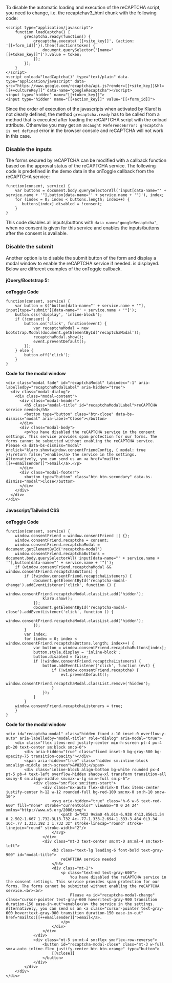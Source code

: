 To disable the automatic loading and execution of the reCAPTCHA script, you need
to change, i.e. the recaptchav3_html chunk with the following code:

```
<script type="application/javascript">
    function loadCaptcha() {
        grecaptcha.ready(function() {
            grecaptcha.execute('[[+site_key]]', {action: '[[+form_id]]'}).then(function(token) {
                document.querySelector('[name="[[+token_key]]"]').value = token;
            });
        });
    }
</script>
<script onload="loadCaptcha()" type="text/plain" data-type="application/javascript" data-src="https://www.google.com/recaptcha/api.js?render=[[+site_key]]&hl=[[++cultureKey]]" data-name="googleRecaptcha"></script>
<input type="hidden" name="[[+token_key]]">
<input type="hidden" name="[[+action_key]]" value="[[+form_id]]">
```

Since the order of execution of the javascripts when activated by Klaro! is not
clearly defined, the method `grecaptcha.ready` has to be called from a method
that is executed after loading the reCAPTCHA script with the onload attribute.
Otherwise you may get an `Uncaught ReferenceError: grecaptcha is not defined`
error in the browser console and reCAPTCHA will not work in this case.

### Disable the inputs

The forms secured by reCAPTCHA can be modified with a callback function based on
the approval status of the reCAPTCHA service. The following code is predefined
in the demo data in the onToggle callback from the reCAPTCHA service:

```
function(consent, service) {
    var buttons = document.body.querySelectorAll('input[data-name="' + service.name + '"],button[data-name="' + service.name + '"]'), index;
    for (index = 0; index < buttons.length; index++) {
       buttons[index].disabled = !consent;
    }
}
```

This code disables all inputs/buttons with `data-name="googleRecaptcha"`, when
no consent is given for this service and enables the inputs/buttons after the
consent is available.

### Disable the submit

Another option is to disable the submit button of the form and display a modal
window to enable the reCAPTCHA service if needed. is displayed. Below are
different examples of the onToggle callback.

#### jQuery/Bootstrap 5:

**onToggle Code**

```
function(consent, service) {
    var button = $('button[data-name="' + service.name + '"], input[type="submit"][data-name="' + service.name + '"]');
    button.css('display', 'inline-block');
    if (!consent) {
        button.on('click', function(event) {
            var recaptchaModal = new bootstrap.Modal(document.getElementById('recaptchaModal'));
            recaptchaModal.show();
            event.preventDefault();
        });
    } else {
        button.off('click');
    }
}
```

**Code for the modal window**

```
<div class="modal fade" id="recaptchaModal" tabindex="-1" aria-labelledby="recaptchaModalLabel" aria-hidden="true">
  <div class="modal-dialog">
    <div class="modal-content">
      <div class="modal-header">
        <h5 class="modal-title" id="recaptchaModalLabel">reCAPTCHA service needed</h5>
        <button type="button" class="btn-close" data-bs-dismiss="modal" aria-label="Close"></button>
      </div>
      <div class="modal-body">
        <p>You have disabled the reCAPTCHA service in the consent settings. This service provides spam protection for our forms. The forms cannot be submitted without enabling the reCAPTCHA service. Please <a data-bs-dismiss="modal" onclick="klaro.show(window.consentFriendConfig, { modal: true });return false;">enable</a> the service in the settings. Alternatively, you can send us an <a href="mailto:[[++emailsender]]">email</a>.</p>
      </div>
      <div class="modal-footer">
        <button type="button" class="btn btn-secondary" data-bs-dismiss="modal">Close</button>
      </div>
    </div>
  </div>
</div>
```

#### Javascript/Tailwind CSS

**onToggle Code**

```
function(consent, service) {
    window.consentFriend = window.consentFriend || {};
    window.consentFriend.recaptcha = consent;
    window.consentFriend.recaptchaModal = document.getElementById('recaptcha-modal')
    window.consentFriend.recaptchaButtons = document.body.querySelectorAll('input[data-name="' + service.name + '"],button[data-name="' + service.name + '"]');
    if (window.consentFriend.recaptchaModal && window.consentFriend.recaptchaButtons) {
        if (!window.consentFriend.recaptchaListeners) {
            document.getElementById('recaptcha-modal-change').addEventListener('click', function () {
                window.consentFriend.recaptchaModal.classList.add('hidden');
                klaro.show();
            });
            document.getElementById('recaptcha-modal-close').addEventListener('click', function () {
                window.consentFriend.recaptchaModal.classList.add('hidden');
            });
        }
        var index;
        for (index = 0; index < window.consentFriend.recaptchaButtons.length; index++) {
            var button = window.consentFriend.recaptchaButtons[index];
            button.style.display = 'inline-block';
            button.disabled = false;
            if (!window.consentFriend.recaptchaListeners) {
                button.addEventListener('click', function (evt) {
                    if (!window.consentFriend.recaptcha) {
                        evt.preventDefault();
                        window.consentFriend.recaptchaModal.classList.remove('hidden');
                    }
                });
            }
        }
    window.consentFriend.recaptchaListeners = true;
    }
}
```

**Code for the modal window**

```
<div id="recaptcha-modal" class="hidden fixed z-10 inset-0 overflow-y-auto" aria-labelledby="modal-title" role="dialog" aria-modal="true">
    <div class="flex items-end justify-center min-h-screen pt-4 px-4 pb-20 text-center sm:block sm:p-0">
        <div aria-hidden="true" class="fixed inset-0 bg-gray-500 bg-opacity-75 transition-opacity"></div>
        <span aria-hidden="true" class="hidden sm:inline-block sm:align-middle sm:h-screen">&#8203;</span>
        <div class="inline-block align-bottom bg-white rounded px-4 pt-5 pb-4 text-left overflow-hidden shadow-xl transform transition-all sm:my-8 sm:align-middle sm:max-w-lg sm:w-full sm:p-6">
            <div class="sm:flex sm:items-start">
                <div class="mx-auto flex-shrink-0 flex items-center justify-center h-12 w-12 rounded-full bg-red-100 sm:mx-0 sm:h-10 sm:w-10">
                    <svg aria-hidden="true" class="h-6 w-6 text-red-600" fill="none" stroke="currentColor" viewBox="0 0 24 24" xmlns="http://www.w3.org/2000/svg">
                        <path d="M12 9v2m0 4h.01m-6.938 4h13.856c1.54 0 2.502-1.667 1.732-3L13.732 4c-.77-1.333-2.694-1.333-3.464 0L3.34 16c-.77 1.333.192 3 1.732 3z" stroke-linecap="round" stroke-linejoin="round" stroke-width="2"/>
                    </svg>
                </div>
                <div class="mt-3 text-center sm:mt-0 sm:ml-4 sm:text-left">
                    <h3 class="text-lg leading-6 font-bold text-gray-900" id="modal-title">
                        reCAPTCHA service needed
                    </h3>
                    <div class="mt-2">
                        <p class="text-md text-gray-600">
                            You have disabled the reCAPTCHA service in the consent settings. This service provides spam protection for our forms. The forms cannot be submitted without enabling the reCAPTCHA service.<br><br>
                            Please <a id="recaptcha-modal-change" class="cursor-pointer text-gray-600 hover:text-gray-900 transition duration-150 ease-in-out">enable</a> the service in the settings. Alternatively, you can send us an <a class="cursor-pointer text-gray-600 hover:text-gray-900 transition duration-150 ease-in-out" href="mailto:[[++emailsender]]">email</a>.
                        </p>
                    </div>
                </div>
            </div>
            <div class="mt-5 sm:mt-4 sm:flex sm:flex-row-reverse">
                <button id="recaptcha-modal-close" class="mt-3 w-full sm:w-auto inline-flex justify-center btn btn-orange" type="button">
                    [[%close]]
                </button>
            </div>
        </div>
    </div>
</div>
```
